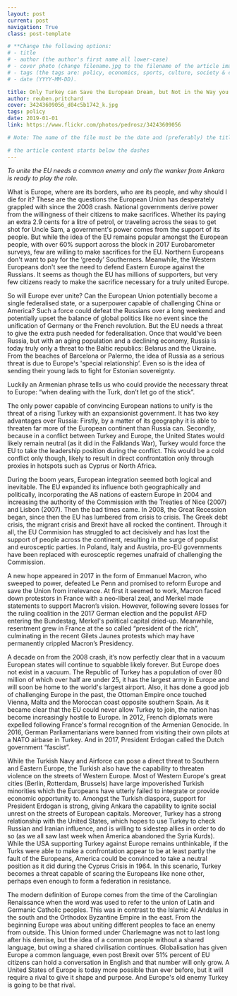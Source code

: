 ```yaml
---
layout: post
current: post
navigation: True
class: post-template

# **Change the following options:
# - title
# - author (the author's first name all lower-case)
# - cover photo (change filename.jpg to the filename of the article image)
# - tags (the tags are: policy, economics, sports, culture, society & conscience (NO CAPS))
# - date (YYYY-MM-DD).

title: Only Turkey can Save the European Dream, but Not in the Way you Think.
author: reuben.pritchard
cover: 34243609056_d04c5b1742_k.jpg
tags: policy
date: 2019-01-01
link: https://www.flickr.com/photos/pedrosz/34243609056

# Note: The name of the file must be the date and (preferably) the title in the following format YYYY-MM-DD-title.md (don't worry if you can't set the file extension)

# the article content starts below the dashes
---
```


<i>To unite the EU needs a common enemy and only the wanker from Ankara is ready to play the role.</i>

What is Europe, where are its borders, who are its people, and why should I die for it? These are the questions the European Union has desperately grappled with since the 2008 crash. National governments derive power from the willingness of their citizens to make sacrifices. Whether its paying an extra 2.9 cents for a litre of petrol, or traveling across the seas to get shot for Uncle Sam, a government's power comes from the support of its people. But while the idea of the EU remains popular amongst the European people, with over 60% support across the block in 2017 Eurobarometer surveys, few are willing to make sacrifices for the EU. Northern Europeans don't want to pay for the ‘greedy’ Southerners. Meanwhile, the Western Europeans don't see the need to defend Eastern Europe against the Russians. It seems as though the EU has millions of supporters, but very few citizens ready to make the sacrifice necessary for a truly united Europe.

So will Europe ever unite? Can the European Union potentially become a single federalised state, or a superpower capable of challenging China or America? Such a force could defeat the Russians over a long weekend and potentially upset the balance of global politics like no event since the unification of Germany or the French revolution. But the EU needs a threat to give the extra push needed for federalisation. Once that would’ve been Russia, but with an aging population and a declining economy, Russia is today truly only a threat to the Baltic republics: Belarus and the Ukraine. From the beaches of Barcelona or Palermo, the idea of Russia as a serious threat is due to Europe's 'special relationship’. Even so is the idea of sending their young lads to fight for Estonian sovereignty.

Luckily an Armenian phrase tells us who could provide the necessary threat to Europe: “when dealing with the Turk, don’t let go of the stick”.

The only power capable of convincing European nations to unify is the threat of a rising Turkey with an expansionist government. It has two key advantages over Russia: Firstly, by a matter of its geography it is able to threaten far more of the European continent than Russia can. Secondly, because in a conflict between Turkey and Europe, the United States would likely remain neutral (as it did in the Falklands War), Turkey would force the EU to take the leadership position during the conflict. This would be a cold conflict only though, likely to result in direct confrontation only through proxies in hotspots such as Cyprus or North Africa.

During the boom years, European integration seemed both logical and inevitable. The EU expanded its influence both geographically and politically, incorporating the A8 nations of eastern Europe in 2004 and increasing the authority of the Commission with the Treaties of Nice (2007) and Lisbon (2007). Then the bad times came. In 2008, the Great Recession began, since then the EU has lumbered from crisis to crisis. The Greek debt crisis, the migrant crisis and Brexit have all rocked the continent. Through it all, the EU Commision has struggled to act decisively and has lost the support of people across the continent, resulting in the surge of populist and eurosceptic parties. In Poland, Italy and Austria, pro-EU governments have been replaced with eurosceptic regemes unafraid of challenging the Commission.



A new hope appeared in 2017 in the form of Emmanuel Macron, who sweeped to power, defeated Le Penn and promised to reform Europe and save the Union from irrelevance. At first it seemed to work, Macron faced down protestors in France with a neo-liberal zeal, and Merkel made statements to support Macron’s vision. However, following severe losses for the ruling coalition in the 2017 German election and the populist AFD entering the Bundestag, Merkel's political capital dried-up. Meanwhile, resentment grew in France at the so called “president of the rich”, culminating in the recent Gilets Jaunes protests which may have permanently crippled Macron’s Presidency.

A decade on from the 2008 crash, it’s now perfectly clear that in a vacuum European states will continue to squabble likely forever. But Europe does not exist in a vacuum. The Republic of Turkey has a population of over 80 million of which over half are under 25, it has the largest army in Europe and will soon be home to the world's largest airport. Also, it has done a good job of challenging Europe in the past, the Ottoman Empire once touched Vienna, Malta and the Moroccan coast opposite southern Spain. As it became clear that the EU could never allow Turkey to join, the nation has become increasingly hostile to Europe. In 2012, French diplomats were expelled following France's formal recognition of the Armenian Genocide. In 2016, German Parliamentarians were banned from visiting their own pilots at a NATO airbase in Turkey. And in 2017, President Erdogan called the Dutch government “fascist”.

While the Turkish Navy and Airforce can pose a direct threat to Southern and Eastern Europe, the Turkish also have the capability to threaten violence on the streets of Western Europe. Most of Western Europe's great cities (Berlin, Rotterdam, Brussels) have large impoverished Turkish minorities which the Europeans have utterly failed to integrate or provide economic opportunity to. Amongst the Turkish diaspora, support for President Erdogan is strong, giving Ankara the capability to ignite social unrest on the streets of European capitals. Moreover, Turkey has a strong relationship with the United States, which hopes to use Turkey to check Russian and Iranian influence, and is willing to sidestep allies in order to do so (as we all saw last week when America abandoned the Syria Kurds). While the USA supporting Turkey against Europe remains unthinkable, if the Turks were able to make a confrontation appear to be at least partly the fault of the Europeans, America could be convinced to take a neutral position as it did during the Cyprus Crisis in 1964. In this scenario, Turkey becomes a threat capable of scaring the Europeans like none other, perhaps even enough to form a federation in resistance.


The modern definition of Europe comes from the time of the Carolingian Renaissance when the word was used to refer to the union of Latin and Germanic Catholic peoples. This was in contrast to the Islamic Al Andalus in the south and the Orthodox Byzantine Empire in the east. From the beginning Europe was about uniting different peoples to face an enemy from outside. This Union formed under Charlemagne was not to last long after his demise, but the idea of a common people without a shared language, but owing a shared civilisation continues. Globalisation has given Europe a common language, even post Brexit over 51% percent of EU citizens can hold a conversation in English and that number will only grow. A United States of Europe is today more possible than ever before, but it will require a rival to give it shape and purpose. And Europe's old enemy Turkey is going to be that rival.
